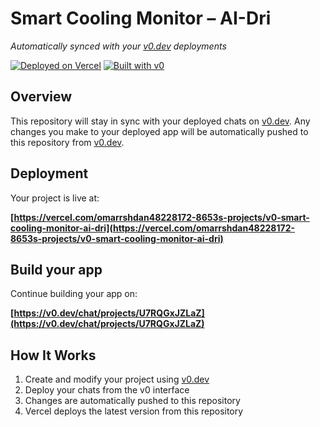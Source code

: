 #  Smart Cooling Monitor – AI-Dri

*Automatically synced with your [v0.dev](https://v0.dev) deployments*

[![Deployed on Vercel](https://img.shields.io/badge/Deployed%20on-Vercel-black?style=for-the-badge&logo=vercel)](https://vercel.com/omarrshdan48228172-8653s-projects/v0-smart-cooling-monitor-ai-dri)
[![Built with v0](https://img.shields.io/badge/Built%20with-v0.dev-black?style=for-the-badge)](https://v0.dev/chat/projects/U7RQGxJZLaZ)

## Overview

This repository will stay in sync with your deployed chats on [v0.dev](https://v0.dev).
Any changes you make to your deployed app will be automatically pushed to this repository from [v0.dev](https://v0.dev).

## Deployment

Your project is live at:

**[https://vercel.com/omarrshdan48228172-8653s-projects/v0-smart-cooling-monitor-ai-dri](https://vercel.com/omarrshdan48228172-8653s-projects/v0-smart-cooling-monitor-ai-dri)**

## Build your app

Continue building your app on:

**[https://v0.dev/chat/projects/U7RQGxJZLaZ](https://v0.dev/chat/projects/U7RQGxJZLaZ)**

## How It Works

1. Create and modify your project using [v0.dev](https://v0.dev)
2. Deploy your chats from the v0 interface
3. Changes are automatically pushed to this repository
4. Vercel deploys the latest version from this repository
